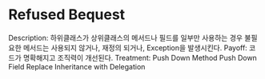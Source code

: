 # Refused Bequest

Description: 하위클래스가 상위클래스의 메서드나 필드를 일부만 사용하는 경우
불필요한 메서드는 사용되지 않거나, 재정의 되거나, Exception을 발생시킨다.
Payoff: 코드가 명확해지고 조직력이 개선된다.
Treatment: Push Down Method
Push Down Field
Replace Inheritance with Delegation